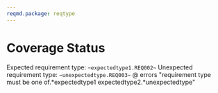 ```yaml
---
reqmd.package: reqtype
---
```


# Coverage Status

Expected requirement type: `~expectedtype1.REQ002~`
Unexpected requirement type: `~unexpectedtype.REQ003~`
@ errors "requirement type must be one of.*expectedtype1 expectedtype2.*unexpectedtype"

